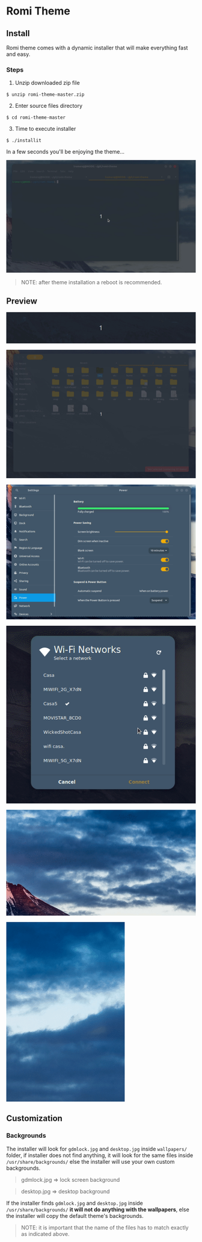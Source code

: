 # Romi Theme

## Install
Romi theme comes with a dynamic installer that will make everything fast and easy.

### Steps
1. Unzip downloaded zip file
```
$ unzip romi-theme-master.zip
```
2. Enter source files directory
```
$ cd romi-theme-master
```
3. Time to execute installer
```
$ ./installit
```
In a few seconds you'll be enjoying the theme...

![](img/installer.gif)

> NOTE: after theme installation a reboot is recommended.

## Preview

![](img/dock.gif)

![](img/nautilus.gif)

![](img/setts.gif)

![](img/net-dialog.gif)

![](img/calendar.gif)

![](img/quick-menu.gif)

## Customization

### Backgrounds

The installer will look for ```gdmlock.jpg``` and ```desktop.jpg```
inside ```wallpapers/``` folder, if installer does not find anything,
it will look for the same files inside ```/usr/share/backgrounds/```
else the installer will use your own custom backgrounds.

> gdmlock.jpg => lock screen background

> desktop.jpg => desktop background

If the installer finds ```gdmlock.jpg``` and ```desktop.jpg``` inside
```/usr/share/backgrounds/``` **it will not do anything with the wallpapers**,
else the installer will copy the default theme's backgrounds.

> NOTE: it is important that the name of the files has to match exactly as indicated above.
